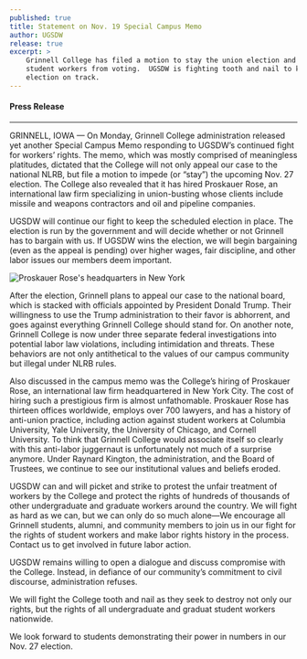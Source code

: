 ```yaml
---
published: true
title: Statement on Nov. 19 Special Campus Memo
author: UGSDW
release: true
excerpt: >
    Grinnell College has filed a motion to stay the union election and prevent 
    student workers from voting.  UGSDW is fighting tooth and nail to keep the
    election on track.
---
```

#### Press Release 

---

GRINNELL, IOWA — On Monday, Grinnell College administration released yet another Special
Campus Memo responding to UGSDW’s continued fight for workers’ rights. The memo, which
was mostly comprised of meaningless platitudes, dictated that the College will not only appeal
our case to the national NLRB, but file a motion to impede (or “stay”) the upcoming Nov. 27
election. The College also revealed that it has hired Proskauer Rose, an international law firm
specializing in union-busting whose clients include missile and weapons contractors and oil
and pipeline companies.

UGSDW will continue our fight to keep the scheduled election in place. The election is run by
the government and will decide whether or not Grinnell has to bargain with us. If UGSDW wins
the election, we will begin bargaining (even as the appeal is pending) over higher wages, fair
discipline, and other labor issues our members deem important.

![Proskauer Rose's headquarters in New York](https://www.law.com/image/EM/proskauer-Article-201408291640.jpg)

After the election, Grinnell plans to appeal our case to the national board, which is
stacked with officials appointed by President Donald Trump. Their willingness to use the
Trump administration to their favor is abhorrent, and goes against everything Grinnell College
should stand for. On another note, Grinnell College is now under three separate federal
investigations into potential labor law violations, including intimidation and threats. These
behaviors are not only antithetical to the values of our campus community but illegal under
NLRB rules.

Also discussed in the campus memo was the College’s hiring of Proskauer Rose, an
international law firm headquartered in New York City. The cost of hiring such a prestigious
firm is almost unfathomable. Proskauer Rose has thirteen offices worldwide, employs over 700
lawyers, and has a history of anti-union practice, including action against student workers
at Columbia University, Yale University, the University of Chicago, and Cornell University.
To think that Grinnell College would associate itself so clearly with this anti-labor juggernaut
is unfortunately not much of a surprise anymore. Under Raynard Kington, the administration, and the
Board of Trustees, we continue to see our institutional values and beliefs eroded.

UGSDW can and will picket and strike to protest the unfair treatment of workers by the College
and protect the rights of hundreds of thousands of other undergraduate and graduate workers
around the country. We will fight as hard as we can, but we can only do so much alone—We
encourage all Grinnell students, alumni, and community members to join us in our fight for
the rights of student workers and make labor rights history in the process. Contact us to get
involved in future labor action.

UGSDW remains willing to open a dialogue and discuss compromise with the College. Instead,
in defiance of our community’s commitment to civil discourse, administration refuses.

We will fight the College tooth and nail as they seek to destroy not only our rights, but the rights of all undergraduate and graduat student workers nationwide.

We look forward to students demonstrating their power in numbers in our Nov. 27 election.

